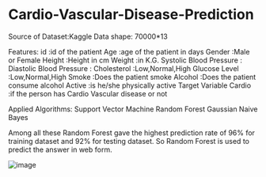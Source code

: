 # Cardio-Vascular-Disease-Prediction

Source of Dataset:Kaggle
Data shape: 70000*13

Features:
        id                          :id of the patient
        Age                         :age of the patient in days
        Gender                      :Male or Female
        Height                      :Height in cm
        Weight                      :in K.G.
        Systolic Blood Pressure     :
        Diastolic Blood Pressure    :
        Cholesterol                 :Low,Normal,High
        Glucose Level               :Low,Normal,High
        Smoke                       :Does the patient smoke
        Alcohol                     :Does the patient consume alcohol
        Active                      :is he/she physically active
Target Variable 
        Cardio                      :if the person has Cardio Vascular disease or not
        
        
Applied Algorithms:
    Support Vector Machine
    Random Forest
    Gaussian Naive Bayes

Among all these Random Forest gave the highest prediction rate of 96% for training dataset and 92% for testing dataset. So Random Forest is used to predict the answer in web form.

![image](https://user-images.githubusercontent.com/35391324/184067890-c94c471f-15d5-4b3f-a10d-c9a644a2cce6.png)


